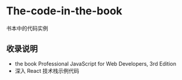 # The-code-in-the-book
书本中的代码实例

## 收录说明

- the book Professional JavaScript for Web Developers, 3rd Edition
- 深入 React 技术栈示例代码

